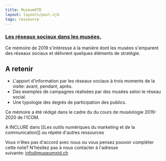 ```yaml
---
title: MuseumXTD
layout: layouts/post.njk
tags: ressource
---
```

### [Les réseaux sociaux dans les musées.](https://www.museums.ch/fr/assets/files/dossiers_f/Bildung/Travaux%20certificat/2019-2020/Ricard.pdf)

Ce mémoire de 2019 s'intéresse à la manière dont les musées s'emparent des réseaux sociaux et délivrent quelques éléments de stratégie. 

## A retenir
- L'apport d'information par les réseaux sociaux à trois moments de la visite: avant, pendant, après. 
- Des exemples de campagnes réalisées par des musées selon le réseau social.  
- Une typologie des degrés de participation des publics. 
  
Ce mémoire a été rédigé dans le cadre du du cours de muséologie 2019-2020 de l'ICOM. 

A INCLURE dans [[Les outils numériques du marketing et de la communication]] ou répète d'autres ressources

Vous n'êtes pas d'accord avec nous ou vous pensez pouvoir compléter cette note? N'hésitez pas à nous contacter à l'adresse suivante: [info@museumxtd.ch](mailto:info@museumxtd.ch)